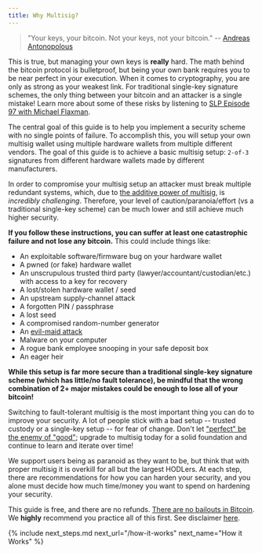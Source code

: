 ```yaml
---
title: Why Multisig?
---
```


> "Your keys, your bitcoin. Not your keys, not your bitcoin."
> -- [Andreas Antonopolous](https://www.youtube.com/watch?v=vt-zXEsJ61U)

This is true, but managing your own keys is **really** hard.
The math behind the bitcoin protocol is bulletproof, but being your own bank requires you to be near perfect in your execution.
When it comes to cryptography, you are only as strong as your weakest link.
For traditional single-key signature schemes, the only thing between your bitcoin and an attacker is a single mistake!
Learn more about some of these risks by listening to [SLP Episode 97 with Michael Flaxman](https://stephanlivera.com/episode/97/).

The central goal of this guide is to help you implement a security scheme with no single points of failure.
To accomplish this, you will setup your own multisig wallet using multiple hardware wallets from multiple different vendors.
The goal of this guide is to achieve a basic multisig setup: `2-of-3` signatures from different hardware wallets made by different manufacturers.

In order to compromise your multisig setup an attacker must break multiple redundant systems, which, due to [the additive power of multisig](https://twitter.com/mflaxman/status/1146813775380647937), is _incredibly challenging_.
Therefore, your level of caution/paranoia/effort (vs a traditional single-key scheme) can be much lower and still achieve much higher security.

**If you follow these instructions, you can suffer at least one catastrophic failure and not lose any bitcoin.**
This could include things like:

- An exploitable software/firmware bug on your hardware wallet
- A pwned (or fake) hardware wallet
- An unscrupulous trusted third party (lawyer/accountant/custodian/etc.) with access to a key for recovery
- A lost/stolen hardware wallet / seed
- An upstream supply-channel attack
- A forgotten PIN / passphrase
- A lost seed
- A compromised random-number generator
- An [evil-maid attack](https://en.wikipedia.org/wiki/Evil_maid_attack)
- Malware on your computer
- A rogue bank employee snooping in your safe deposit box
- An eager heir

**While this setup is far more secure than a traditional single-key signature scheme (which has little/no fault tolerance), be mindful that the wrong combination of 2+ major mistakes could be enough to lose all of your bitcoin!**

Switching to fault-tolerant multisig is the most important thing you can do to improve your security.
A lot of people stick with a bad setup -- trusted custody or a single-key setup -- for fear of change.
Don't let ["perfect" be the enemy of "good"](https://en.wikipedia.org/wiki/Perfect_is_the_enemy_of_good); upgrade to multisig today for a solid foundation and continue to learn and iterate over time!

We support users being as paranoid as they want to be, but think that with proper multisig it is overkill for all but the largest HODLers.
At each step, there are recommendations for how you can harden your security, and you alone must decide how much time/money you want to spend on hardening your security.

This guide is free, and there are no refunds.
[There are no bailouts in Bitcoin](https://twitter.com/stephanlivera/status/1207802135791845376).
We **highly** recommend you practice all of this first.
See disclaimer [here](/disclaimer).

{% include next_steps.md next_url="/how-it-works" next_name="How it Works" %}
